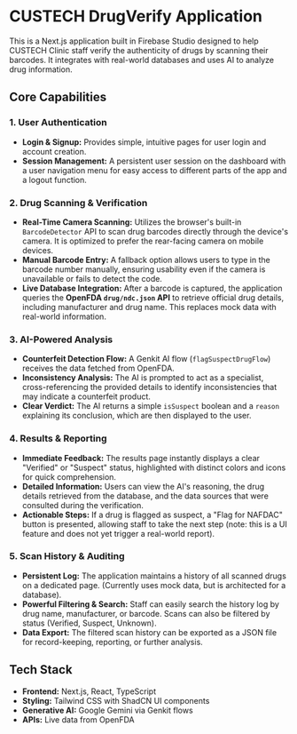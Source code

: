 # CUSTECH DrugVerify Application

This is a Next.js application built in Firebase Studio designed to help CUSTECH Clinic staff verify the authenticity of drugs by scanning their barcodes. It integrates with real-world databases and uses AI to analyze drug information.

## Core Capabilities

### 1. User Authentication
- **Login & Signup:** Provides simple, intuitive pages for user login and account creation.
- **Session Management:** A persistent user session on the dashboard with a user navigation menu for easy access to different parts of the app and a logout function.

### 2. Drug Scanning & Verification
- **Real-Time Camera Scanning:** Utilizes the browser's built-in `BarcodeDetector` API to scan drug barcodes directly through the device's camera. It is optimized to prefer the rear-facing camera on mobile devices.
- **Manual Barcode Entry:** A fallback option allows users to type in the barcode number manually, ensuring usability even if the camera is unavailable or fails to detect the code.
- **Live Database Integration:** After a barcode is captured, the application queries the **OpenFDA `drug/ndc.json` API** to retrieve official drug details, including manufacturer and drug name. This replaces mock data with real-world information.

### 3. AI-Powered Analysis
- **Counterfeit Detection Flow:** A Genkit AI flow (`flagSuspectDrugFlow`) receives the data fetched from OpenFDA.
- **Inconsistency Analysis:** The AI is prompted to act as a specialist, cross-referencing the provided details to identify inconsistencies that may indicate a counterfeit product.
- **Clear Verdict:** The AI returns a simple `isSuspect` boolean and a `reason` explaining its conclusion, which are then displayed to the user.

### 4. Results & Reporting
- **Immediate Feedback:** The results page instantly displays a clear "Verified" or "Suspect" status, highlighted with distinct colors and icons for quick comprehension.
- **Detailed Information:** Users can view the AI's reasoning, the drug details retrieved from the database, and the data sources that were consulted during the verification.
- **Actionable Steps:** If a drug is flagged as suspect, a "Flag for NAFDAC" button is presented, allowing staff to take the next step (note: this is a UI feature and does not yet trigger a real-world report).

### 5. Scan History & Auditing
- **Persistent Log:** The application maintains a history of all scanned drugs on a dedicated page. (Currently uses mock data, but is architected for a database).
- **Powerful Filtering & Search:** Staff can easily search the history log by drug name, manufacturer, or barcode. Scans can also be filtered by status (Verified, Suspect, Unknown).
- **Data Export:** The filtered scan history can be exported as a JSON file for record-keeping, reporting, or further analysis.

## Tech Stack
- **Frontend:** Next.js, React, TypeScript
- **Styling:** Tailwind CSS with ShadCN UI components
- **Generative AI:** Google Gemini via Genkit flows
- **APIs:** Live data from OpenFDA
